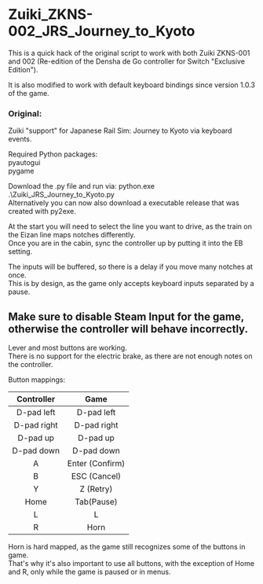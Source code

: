 # Zuiki_ZKNS-002_JRS_Journey_to_Kyoto
This is a quick hack of the original script to work with both Zuiki ZKNS-001 and 002 (Re-edition of the Densha de Go controller for Switch "Exclusive Edition").

It is also modified to work with default keyboard bindings since version 1.0.3 of the game.

### Original:

Zuiki "support" for Japanese Rail Sim: Journey to Kyoto via keyboard events.

Required Python packages:  
pyautogui  
pygame  
  
Download the .py file and run via: python.exe .\Zuiki_JRS_Journey_to_Kyoto.py   
Alternatively you can now also download a executable release that was created with py2exe.  
  
At the start you will need to select the line you want to drive, as the train on the Eizan line maps notches differently.  
Once you are in the cabin, sync the controller up by putting it into the EB setting.  
  
The inputs will be buffered, so there is a delay if you move many notches at once.  
This is by design, as the game only accepts keyboard inputs separated by a pause.  

 
 
## Make sure to disable Steam Input for the game, otherwise the controller will behave incorrectly.  
  
  
Lever and most buttons are working.  
There is no support for the electric brake, as there are not enough notes on the controller.
  
Button mappings:
 

| Controller  | Game |
| :-------------: | :-------------: |
| D-pad left  | D-pad left  |
| D-pad right  | D-pad right  |
| D-pad up   | D-pad up   |
| D-pad down   | D-pad down   |
| A  | Enter (Confirm)  |
| B  | ESC (Cancel)  |
| Y  | Z (Retry)  |
| Home  | Tab(Pause)  |
| L  | L  |
| R  | Horn  |  

Horn is hard mapped, as the game still recognizes some of the buttons in game.  
That's why it's also important to use all buttons, with the exception of Home and R, only while the game is paused or in menus.
